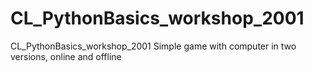 # CL_PythonBasics_workshop_2001
CL_PythonBasics_workshop_2001
Simple game with computer in two versions, online and offline
